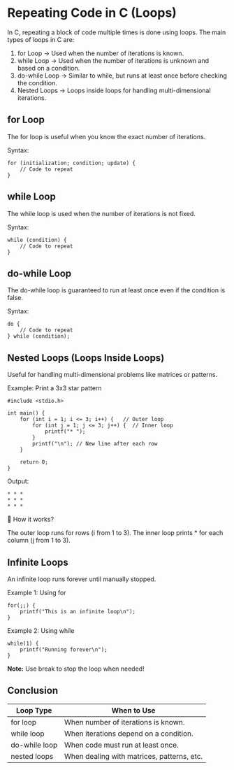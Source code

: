 # Repeating Code in C (Loops)
In C, repeating a block of code multiple times is done using loops. The main types of loops in C are:

1. for Loop → Used when the number of iterations is known.
2. while Loop → Used when the number of iterations is unknown and based on a condition.
3. do-while Loop → Similar to while, but runs at least once before checking the condition.
4. Nested Loops → Loops inside loops for handling multi-dimensional iterations.

## for Loop
The for loop is useful when you know the exact number of iterations.

Syntax:

    for (initialization; condition; update) {
        // Code to repeat
    }

## while Loop
The while loop is used when the number of iterations is not fixed.

Syntax:

    while (condition) {
        // Code to repeat
    }

## do-while Loop
The do-while loop is guaranteed to run at least once even if the condition is false.

Syntax:

    do {
        // Code to repeat
    } while (condition);

## Nested Loops (Loops Inside Loops)
Useful for handling multi-dimensional problems like matrices or patterns.

Example: Print a 3x3 star pattern

    #include <stdio.h>

    int main() {
        for (int i = 1; i <= 3; i++) {   // Outer loop
            for (int j = 1; j <= 3; j++) {  // Inner loop
                printf("* ");
            }
            printf("\n"); // New line after each row
        }
        
        return 0;
    }
Output:


    * * *
    * * *
    * * *
🔹 How it works?

The outer loop runs for rows (i from 1 to 3).
The inner loop prints * for each column (j from 1 to 3).
## Infinite Loops
An infinite loop runs forever until manually stopped.

Example 1: Using for

    for(;;) { 
        printf("This is an infinite loop\n");
    }
Example 2: Using while

    while(1) {
        printf("Running forever\n");
    }
**Note:** Use break to stop the loop when needed!

## Conclusion
Loop Type|When to Use
---|---
for loop|When number of iterations is known.
while loop|When iterations depend on a condition.
do-while loop|When code must run at least once.
nested loops|When dealing with matrices, patterns, etc.